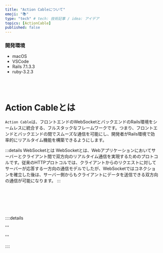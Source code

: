 ```yaml
---
title: "Action Cableについて"
emoji: "📚"
type: "tech" # tech: 技術記事 / idea: アイデア
topics: [ActionCable]
published: false
---
```

### 開発環境
- macOS
- VSCode
- Rails 7.1.3.3
- ruby-3.2.3

<br>
<br>

# Action Cableとは
`Action Cable`は、フロントエンドのWebSocketとバックエンドのRails環境をシームレスに統合する、フルスタックなフレームワークです。つまり、フロントエンドとバックエンドの間でスムーズな通信を可能にし、開発者がRails環境で効率的にリアルタイム機能を構築できるようにします。

:::details WebSocketとは
WebSocketとは、Webアプリケーションにおいてサーバーとクライアント間で双方向のリアルタイム通信を実現するためのプロトコルです。従来のHTTPプロトコルでは、クライアントからのリクエストに対してサーバーが応答する一方向の通信モデルでしたが、WebSocketではコネクションを確立した後は、サーバー側からもクライアントにデータを送信できる双方向の通信が可能になります。
:::




<br>
<br>
<br>

# 


::::details 

'''


'''

::::

<br>
<br>
<br>